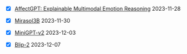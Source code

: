 - [x] [AffectGPT: Explainable Multimodal Emotion Reasoning](./02_Fundamental-Models/AffectGPT.md) 2023-11-28  
- [x] [Mirasol3B](./03_Multimodal-Learning/Mirasol3B.md) 2023-11-30  
- [x] [MiniGPT-v2](./02_Fundamental-Models/MiniGPT-v2.md) 2023-12-03  
- [x] [Blip-2](./03_Multimodal-Learning/Blip-2.md) 2023-12-07  

